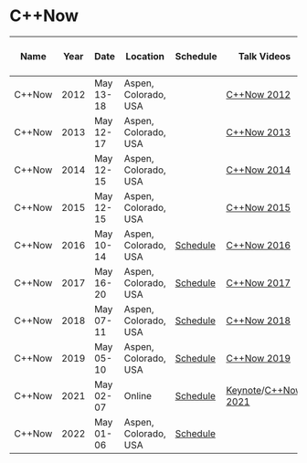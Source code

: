 # C++Now

| Name | Year | Date | Location | Schedule | Talk Videos | Lightning Talk Videos  | Slides | Video Channel |
|---|---|---|---|---|---|---|---|---|
| C++Now | 2012 | May 13-18 | Aspen, Colorado, USA |  | [C++Now 2012](https://www.youtube.com/user/BoostCon/search?query=2012) |  | [Slides](https://github.com/boostcon/cppnow_presentations_2012) | [YouTube](https://www.youtube.com/user/boostcon/) |
| C++Now | 2013 | May 12-17 | Aspen, Colorado, USA |  | [C++Now 2013](https://www.youtube.com/user/BoostCon/search?query=2013) |  | [Slides](https://github.com/boostcon/cppnow_presentations_2013) | [YouTube](https://www.youtube.com/user/boostcon/) |
| C++Now | 2014 | May 12-15 | Aspen, Colorado, USA |  | [C++Now 2014](https://www.youtube.com/playlist?list=PL_AKIMJc4roXG7rOmqsb_wDG1btCzhS8F) |  | [Slides](https://github.com/boostcon/cppnow_presentations_2014) | [YouTube](https://www.youtube.com/user/boostcon/) |
| C++Now | 2015 | May 12-15 | Aspen, Colorado, USA |  | [C++Now 2015](https://www.youtube.com/playlist?list=PL_AKIMJc4roX665MVPoqbzHVZFMBzgytT) |  | [Slides](https://github.com/boostcon/cppnow_presentations_2015) | [YouTube](https://www.youtube.com/user/boostcon/) |
| C++Now | 2016 | May 10-14 | Aspen, Colorado, USA | [Schedule](http://cppnow.org/history/2016/schedule/) | [C++Now 2016](https://www.youtube.com/playlist?list=PL_AKIMJc4roU0F3w20Ac77YeOFyvFmaJD) |  | [Slides](https://github.com/boostcon/cppnow_presentations_2016) | [YouTube](https://www.youtube.com/user/boostcon/) |
| C++Now | 2017 | May 16-20 | Aspen, Colorado, USA | [Schedule](http://cppnow.org/history/2017/schedule/) | [C++Now 2017](https://www.youtube.com/playlist?list=PL_AKIMJc4roXJldxjJGtH8PJb4dY6nN1D) | [C++Now 2017](https://www.youtube.com/playlist?list=PL_AKIMJc4roV-ATm4VQH5Tc78_0bruUuI) | [Slides](https://github.com/boostcon/cppnow_presentations_2017) | [YouTube](https://www.youtube.com/user/boostcon/) |
| C++Now | 2018 | May 07-11 | Aspen, Colorado, USA | [Schedule](http://cppnow.org/history/2018/schedule/) | [C++Now 2018](https://www.youtube.com/playlist?list=PL_AKIMJc4roVSbTTfHReQTl1dc9ms0lWH) | [C++Now 2018](https://www.youtube.com/playlist?list=PL_AKIMJc4roWtkG_Qiw6uwNWcjjG5WLHE) | [Slides](https://github.com/boostcon/cppnow_presentations_2018) | [YouTube](https://www.youtube.com/user/boostcon/) |
| C++Now | 2019 | May 05-10 | Aspen, Colorado, USA | [Schedule](http://cppnow.org/history/2019/schedule/) | [C++Now 2019](https://www.youtube.com/user/BoostCon/search?query=%22C%2B%2BNow+2019%22) |  | [Slides](https://github.com/boostcon/cppnow_presentations_2019) | [YouTube](https://www.youtube.com/user/boostcon/) |
| C++Now | 2021 | May 02-07 | Online | [Schedule](http://cppnow.org/history/2021/schedule/) | [Keynote](https://www.youtube.com/playlist?list=PL_AKIMJc4roWcpnvR9lzXhv_5ei8nBdpP)/[C++Now 2021](https://www.youtube.com/playlist?list=PL_AKIMJc4roXvFWuYzTL7Xe7j4qukOXPq) |  | [Slides](https://cppnow.org/history/2021/talks/) | [YouTube](https://www.youtube.com/user/boostcon/) |
| C++Now | 2022 | May 01-06 | Aspen, Colorado, USA | [Schedule](https://cppnow.digital-medium.co.uk/2022-schedule/) |  |  |  | [YouTube](https://www.youtube.com/user/boostcon/) |